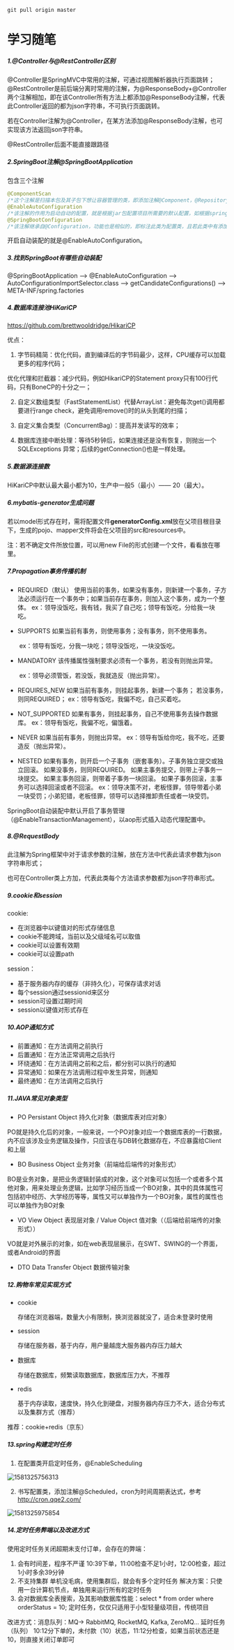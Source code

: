 ```git
git pull origin master
```

# 学习随笔

##### 1.@Controller与@RestController区别

@Controller是SpringMVC中常用的注解，可通过视图解析器执行页面跳转；@RestController是前后端分离时常用的注解，为@ResponseBody+@Controller两个注解相加，即在该Controller所有方法上都添加@ResponseBody注解，代表此Controller返回的都为json字符串，不可执行页面跳转。

若在Controller注解为@Controller，在某方法添加@ResponseBody注解，也可实现该方法返回json字符串。

@RestController后面不能直接跟路径

##### 2.SpringBoot注解@SpringBootApplication

包含三个注解

```java
@ComponentScan
/*这个注解是扫描本包及其子包下想让容器管理的类，即添加注解@Component，@Repository，@Service，@Controller的类，对应以前xml配置文件中的<context:component-scan>*/
@EnableAutoConfiguration
/*该注解的作用为启动自动的配置，就是根据jar包配置项目所需要的默认配置，如根据spring-boot-starter-web，会自动配置web项目所需的默认配置*/
@SpringBootConfiguration
/*该注解继承自@Configuration，功能也是相似的，即标注此类为配置类，且若此类中有添加@Bean的方法，则把返回值作为实例纳入到容器中管理，该实例名字为方法名*/
```

开启自动装配的就是@EnableAutoConfiguration。

##### 3.找到SpringBoot有哪些自动装配

@SpringBootApplication
-->
@EnableAutoConfiguration
-->
AutoConfigurationImportSelector.class
-->
getCandidateConfigurations()
-->
META-INF/spring.factories

##### 4.数据库连接池**HiKariCP**

<https://github.com/brettwooldridge/HikariCP>

优点：

1. 字节码精简：优化代码，直到编译后的字节码最少，这样，CPU缓存可以加载更多的程序代码；

  优化代理和拦截器：减少代码，例如HikariCP的Statement proxy只有100行代码，只有BoneCP的十分之一；

2. 自定义数组类型（FastStatementList）代替ArrayList：避免每次get()调用都要进行range check，避免调用remove()时的从头到尾的扫描；

3. 自定义集合类型（ConcurrentBag）：提高并发读写的效率；

4. 数据库连接中断处理：等待5秒钟后，如果连接还是没有恢复，则抛出一个SQLExceptions 异常；后续的getConnection()也是一样处理。

##### 5.数据源连接数

HiKariCP中默认最大最小都为10，生产中一般5（最小）—— 20（最大）。

##### 6.mybatis-generator生成问题

若以model形式存在时，需将配置文件**generatorConfig.xml**放在父项目根目录下，生成的pojo、mapper文件将会在父项目的src和resources中。

注：若不确定文件所放位置，可以用new File的形式创建一个文件，看看放在哪里。

##### 7.Propagation事务传播机制

- REQUIRED（默认）  使用当前的事务，如果没有事务，则新建一个事务，子方法必须运行在一个事务中；
  ​		  如果当前存在事务，则加入这个事务，成为一个整体。
  ​		  ex：领导没饭吃，我有钱，我买了自己吃；领导有饭吃，分给我一块吃。

- SUPPORTS  如果当前有事务，则使用事务；没有事务，则不使用事务。

  ​			 ex：领导有饭吃，分我一块吃；领导没饭吃，一块没饭吃。

- MANDATORY  该传播属性强制要求必须有一个事务，若没有则抛出异常。

  ​			    ex：领导必须管饭，若没饭，我就造反（抛出异常）。

- REQUIRES_NEW  如果当前有事务，则挂起事务，新建一个事务；
   ​		                 若没事务，则同REQUIRED；
     			           ex：领导有饭吃，我偏不吃，自己买着吃。

- NOT_SUPPORTED  如果有事务，则挂起事务，自己不使用事务去操作数据库。
   		​	   ex：领导有饭吃，我偏不吃，偏饿着。
- NEVER  如果当前有事务，则抛出异常。
   ​	   ex：领导有饭给你吃，我不吃，还要造反（抛出异常）。
- NESTED  如果有事务，则开启一个子事务（嵌套事务）。子事务独立提交或独立回滚。
   		如果没事务，则同REQUIRED。
      		如果主事务提交，则带上子事务一块提交。
      		如果主事务回滚，则带着子事务一块回滚。
      		如果子事务回滚，主事务可以选择回滚或者不回滚。
      		ex：领导决策不对，老板怪罪，领导带着小弟一块受罚；小弟犯错，老板怪罪，领导可以选择推卸责任或者一块受罚。

SpringBoot自动装配中默认开启了事务管理（@EnableTransactionManagement），以aop形式插入动态代理配置中。

##### 8.@RequestBody

​	此注解为Spring框架中对于请求参数的注解，放在方法中代表此请求参数为json字符串形式；

​	也可在Controller类上方加，代表此类每个方法请求参数都为json字符串形式。

##### 9.cookie和session

cookie:

- 在浏览器中以键值对的形式存储信息
- cookie不能跨域，当前以及父级域名可以取值
- cookie可以设置有效期
- cookie可以设置path

session：

- 基于服务器内存的缓存（非持久化），可保存请求对话
- 每个session通过sessionid来区分
- session可设置过期时间
- session以键值对形式存在

##### 10.AOP通知方式

- 前置通知：在方法调用之前执行
- 后置通知：在方法正常调用之后执行
- 环绕通知：在方法调用之前和之后，都分别可以执行的通知
- 异常通知：如果在方法调用过程中发生异常，则通知
- 最终通知：在方法调用之后执行

##### 11.JAVA常见对象类型

- PO    Persistant Object  持久化对象（数据库表对应对象）

PO就是持久化后的对象，一般来说，一个PO对象对应一个数据库表的一行数据，内不应该涉及业务逻辑及操作，只应该在与DB转化数据存在，不应暴露给Client和上层

- BO    Business Object  业务对象（前端给后端传的对象形式）

BO是业务对象，是把业务逻辑封装成的对象，这个对象可以包括一个或者多个其他对象，用来处理业务逻辑，比如学习经历当成一个BO对象，其中的具体属性可包括初中经历、大学经历等等，属性又可以单独作为一个BO对象，属性的属性也可以单独作为BO对象

- VO    View Object  表现层对象 / Value Object  值对象（（后端给前端传的对象形式））

VO就是对外展示的对象，如在web表现层展示，在SWT、SWING的一个界面，或者Android的界面

- DTO    Data Transfer Object  数据传输对象

##### 12.购物车常见实现方式

- cookie

  存储在浏览器端，数量大小有限制，换浏览器就没了，适合未登录时使用

- session

  存储在服务器，基于内存，用户量越庞大服务器内存压力越大

- 数据库

  存储在数据库，频繁读取数据库，数据库压力大，不推荐

- redis

  基于内存读取，速度快，持久化到硬盘，对服务器内存压力不大，适合分布式以及集群方式（推荐）

推荐：cookie+redis（京东）

##### 13.spring构建定时任务

1. 在配置类开启定时任务，@EnableScheduling

![1581325756313](assets/1581325756313.png)

2. 书写配置类，添加注解@Scheduled，cron为时间周期表达式，参考<http://cron.qqe2.com/>

![1581325975854](assets/1581325975854.png)

##### 14.定时任务弊端以及改进方式

使用定时任务关闭超期未支付订单，会存在的弊端：

1. 会有时间差，程序不严谨
  10:39下单，11:00检查不足1小时，12:00检查，超过1小时多余39分钟
2. 不支持集群
  单机没毛病，使用集群后，就会有多个定时任务
  解决方案：只使用一台计算机节点，单独用来运行所有的定时任务
3. 会对数据库全表搜索，及其影响数据库性能：select * from order where orderStatus = 10;
  定时任务，仅仅只适用于小型轻量级项目，传统项目

改进方式：消息队列：MQ-> RabbitMQ, RocketMQ, Kafka, ZeroMQ...
  延时任务（队列）
  10:12分下单的，未付款（10）状态，11:12分检查，如果当前状态还是10，则直接关闭订单即可